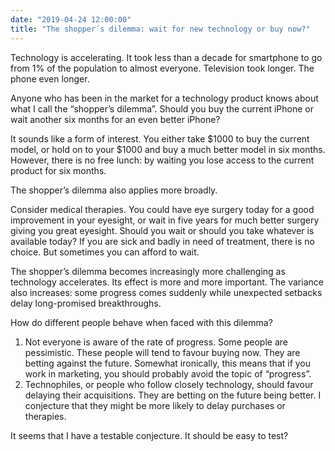 ```yaml
---
date: "2019-04-24 12:00:00"
title: "The shopper´s dilemma: wait for new technology or buy now?"
---
```




Technology is accelerating. It took less than a decade for smartphone to go from 1% of the population to almost everyone. Television took longer. The phone even longer.

Anyone who has been in the market for a technology product knows about what I call the &ldquo;shopper&rsquo;s dilemma&rdquo;. Should you buy the current iPhone or wait another six months for an even better iPhone?

It sounds like a form of interest. You either take $1000 to buy the current model, or hold on to your $1000 and buy a much better model in six months. However, there is no free lunch: by waiting you lose access to the current product for six months.

The shopper&rsquo;s dilemma also applies more broadly. 

Consider medical therapies. You could have eye surgery today for a good improvement in your eyesight, or wait in five years for much better surgery giving you great eyesight. Should you wait or should you take whatever is available today? If you are sick and badly in need of treatment, there is no choice. But sometimes you can afford to wait. 

The shopper&rsquo;s dilemma becomes increasingly more challenging as technology accelerates. Its effect is more and more important. The variance also increases: some progress comes suddenly while unexpected setbacks delay long-promised breakthroughs.

How do different people behave when faced with this dilemma?

1. Not everyone is aware of the rate of progress. Some people are pessimistic. These people will tend to favour buying now. They are betting against the future. Somewhat ironically, this means that if you work in marketing, you should probably avoid the topic of &ldquo;progress&rdquo;. 
1. Technophiles, or people who follow closely technology, should favour delaying their acquisitions. They are betting on the future being better. I conjecture that they might be more likely to delay purchases or therapies.


It seems that I have a testable conjecture. It should be easy to test?


